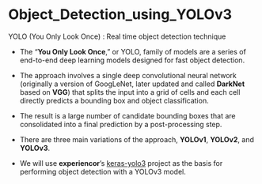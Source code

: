 # Object_Detection_using_YOLOv3
YOLO (You Only Look Once) : Real time object detection technique

- The “**You Only Look Once**,” or YOLO, family of models are a series of end-to-end deep learning models designed for fast object detection.

- The approach involves a single deep convolutional neural network (originally a version of GoogLeNet, later updated and called **DarkNet** based on **VGG**) that splits the input into a grid of cells and each cell directly predicts a bounding box and object classification.

- The result is a large number of candidate bounding boxes that are consolidated into a final prediction by a post-processing step.

- There are three main variations of the approach, **YOLOv1**, **YOLOv2**, and **YOLOv3**.

- We will use **experiencor**’s [keras-yolo3](https://github.com/experiencor/keras-yolo3) project as the basis for performing object detection with a YOLOv3 model.
